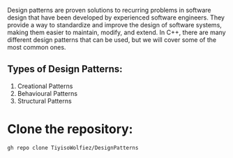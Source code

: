 Design patterns are proven solutions to recurring problems in software design that have been developed by experienced software engineers. They provide a way to standardize and improve the design of software systems, making them easier to maintain, modify, and extend. In C++, there are many different design patterns that can be used, but we will cover some of the most common ones.

## Types of Design Patterns:
  1. Creational Patterns
  2. Behavioural Patterns
  3. Structural Patterns

# Clone the repository:
```sh
gh repo clone TiyisoWolfiez/DesignPatterns
